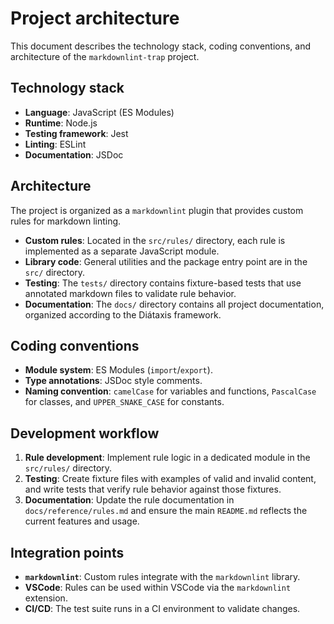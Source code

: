 # Project architecture

This document describes the technology stack, coding conventions, and architecture of the `markdownlint-trap` project.

## Technology stack

- **Language**: JavaScript (ES Modules)
- **Runtime**: Node.js
- **Testing framework**: Jest
- **Linting**: ESLint
- **Documentation**: JSDoc

## Architecture

The project is organized as a `markdownlint` plugin that provides custom rules for markdown linting.

- **Custom rules**: Located in the `src/rules/` directory, each rule is implemented as a separate JavaScript module.
- **Library code**: General utilities and the package entry point are in the `src/` directory.
- **Testing**: The `tests/` directory contains fixture-based tests that use annotated markdown files to validate rule behavior.
- **Documentation**: The `docs/` directory contains all project documentation, organized according to the Diátaxis framework.

## Coding conventions

- **Module system**: ES Modules (`import`/`export`).
- **Type annotations**: JSDoc style comments.
- **Naming convention**: `camelCase` for variables and functions, `PascalCase` for classes, and `UPPER_SNAKE_CASE` for constants.

## Development workflow

1. **Rule development**: Implement rule logic in a dedicated module in the `src/rules/` directory.
2. **Testing**: Create fixture files with examples of valid and invalid content, and write tests that verify rule behavior against those fixtures.
3. **Documentation**: Update the rule documentation in `docs/reference/rules.md` and ensure the main `README.md` reflects the current features and usage.

## Integration points

- **`markdownlint`**: Custom rules integrate with the `markdownlint` library.
- **VSCode**: Rules can be used within VSCode via the `markdownlint` extension.
- **CI/CD**: The test suite runs in a CI environment to validate changes.
